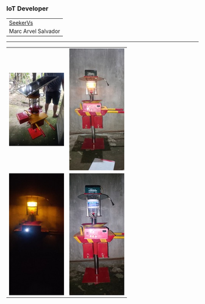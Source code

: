 ### IoT Developer  
<table>
  <tr>
    <td><a href="https://github.com/SeekerVs">SeekerVs</a></td>
  </tr>
  <tr>
    <td>Marc Arvel Salvador</td>
  </tr>
</table>

---

<table>
  <tr>
    <td>
      <img src="https://raw.githubusercontent.com/seekerVs/Multi-attractant-Pest-Management-Device/main/demo%20images/72d0027c-bde7-4991-a85b-225ecb4df875.jpg" alt="Image">
    </td>
    <td>
      <img src="https://raw.githubusercontent.com/seekerVs/Multi-attractant-Pest-Management-Device/main/demo%20images/IMG_20250317_035559_753.jpg" alt="Image">
    </td>
  </tr>
  <tr>
    <td>
      <img src="https://raw.githubusercontent.com/seekerVs/Multi-attractant-Pest-Management-Device/main/demo%20images/IMG_20250317_035803_411.jpg" alt="Image">
    </td>
    <td>
      <img src="https://raw.githubusercontent.com/seekerVs/Multi-attractant-Pest-Management-Device/main/demo%20images/IMG_20250317_035909_693.jpg" alt="Image">
    </td>
  </tr>
</table>

